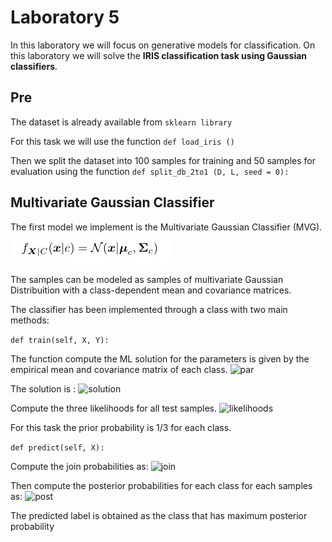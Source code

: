 # Laboratory 5

In this laboratory we will focus on generative models for classification. On this laboratory we will solve the **IRIS classification task using Gaussian classifiers**.



## Pre

The dataset is already available from ```sklearn library```

For this task we will use the function ```def load_iris ()```

Then we split the dataset into 100 samples for training and 50 samples for evaluation using the function ```def split_db_2to1 (D, L, seed = 0):```



## Multivariate Gaussian Classifier

The first model we implement is the Multivariate Gaussian Classifier (MVG).
![sample](https://github.com/luapicella/Machine-Learning-I/blob/main/Generative_Model_I/Image/sample_model.png)

The samples can be modeled as samples of multivariate Gaussian Distribuition with a class-dependent mean and covariance matrices.
![]()

The classifier has been implemented through a class with two main methods:



```def train(self, X, Y):```

The function compute the ML solution for the parameters is given by the empirical mean and covariance matrix of each class.
![par](https://github.com/luapicella/Machine-Learning-I/blob/main/Generative_Model_I/Image/ML_solution.png)

The solution is :
![solution](https://github.com/luapicella/Machine-Learning-I/blob/main/Generative_Model_I/Image/par_solution.png)

Compute the three likelihoods for all test samples.
![likelihoods](https://github.com/luapicella/Machine-Learning-I/blob/main/Generative_Model_I/Image/likelihood_class.png)

For this task the prior probability is 1/3 for each class.



```def predict(self, X):```

Compute the join probabilities as:
![join](https://github.com/luapicella/Machine-Learning-I/blob/main/Generative_Model_I/Image/join_prob.png)

Then compute the posterior probabilities for each class for each samples as:
![post](https://github.com/luapicella/Machine-Learning-I/blob/main/Generative_Model_I/Image/post_prob.png)

 The predicted label is obtained as the class that has maximum posterior probability







